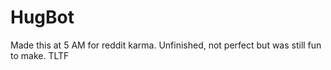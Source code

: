 # HugBot
Made this at 5 AM for reddit karma. Unfinished, not perfect but was still fun to make. TLTF
